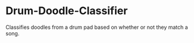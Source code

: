 # Drum-Doodle-Classifier
Classifies doodles from a drum pad based on whether or not they match a song. 
